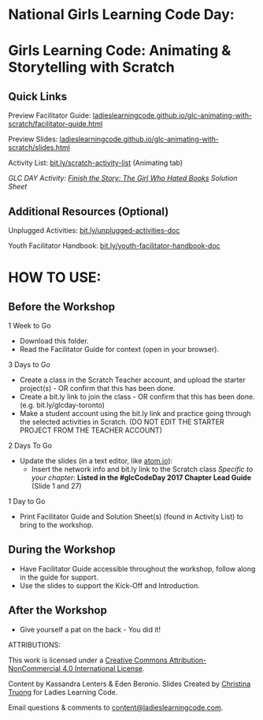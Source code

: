 # National Girls Learning Code Day:

# Girls Learning Code: Animating &amp; Storytelling with Scratch

## Quick Links

Preview Facilitator Guide: <a href="https://ladieslearningcode.github.io/glc-animating-with-scratch/facilitator-guide.html">ladieslearningcode.github.io/glc-animating-with-scratch/facilitator-guide.html</a>

Preview Slides: <a href="https://ladieslearningcode.github.io/glc-animating-with-scratch/slides.html">ladieslearningcode.github.io/glc-animating-with-scratch/slides.html</a>

Activity List: <a href="http://bit.ly/scratch-activity-list">bit.ly/scratch-activity-list</a> (Animating tab)

*GLC DAY Activity: <a href="https://docs.google.com/document/d/18VM8uFegQo3DclzEIcovh5TLJyZXViTRbrSrmJ-gD00/edit?usp=sharing">Finish the Story: The Girl Who Hated Books</a> Solution Sheet*

## Additional Resources (Optional)

Unplugged Activities: <a href="http://bit.ly/unplugged-activities-doc">bit.ly/unplugged-activities-doc</a>

Youth Facilitator Handbook: <a href="http://bit.ly/youth-facilitator-handbook-doc">bit.ly/youth-facilitator-handbook-doc</a>


# HOW TO USE:
## Before the Workshop
1 Week to Go

* Download this folder.
* Read the Facilitator Guide for context (open in your browser).

3 Days to Go

<!--* Select 1-2 activities from the Activity List (depending on age group)-->
* Create a class in the Scratch Teacher account, and upload the starter project(s) - OR confirm that this has been done.
* Create a bit.ly link to join the class - OR confirm that this has been done. (e.g. bit.ly/glcday-toronto)
* Make a student account using the bit.ly link and practice going through the selected activities in Scratch. (DO NOT EDIT THE STARTER PROJECT FROM THE TEACHER ACCOUNT)

2 Days To Go

* Update the slides (in a text editor, like <a href="https://atom.io/">atom.io</a>):
    * Insert the network info and bit.ly link to the Scratch class 
   *Specific to your chapter:* <strong>Listed in the #glcCodeDay 2017 Chapter Lead Guide </strong> (Slide 1 and 27)
    <!--* Edit the Agenda to adjust timing and/or activities, if applicable (Slide 5)-->
    <!--* Replace the Example Project URL, if applicable (Slide 10)-->

1 Day to Go

* Print Facilitator Guide and Solution Sheet(s) (found in Activity List) to bring to the workshop.

## During the Workshop
* Have Facilitator Guide accessible throughout the workshop, follow along in the guide for support.
* Use the slides to support the Kick-Off and Introduction.

## After the Workshop
* Give yourself a pat on the back - You did it!


ATTRIBUTIONS:

This work is licensed under a <a rel="license" href="http://creativecommons.org/licenses/by-nc/4.0/">Creative Commons Attribution-NonCommercial 4.0 International License</a>.

Content by Kassandra Lenters & Eden Beronio. Slides Created by [Christina Truong](http://twitter.com/christinatruong) for Ladies Learning Code.

Email questions & comments to <content@ladieslearningcode.com>.
